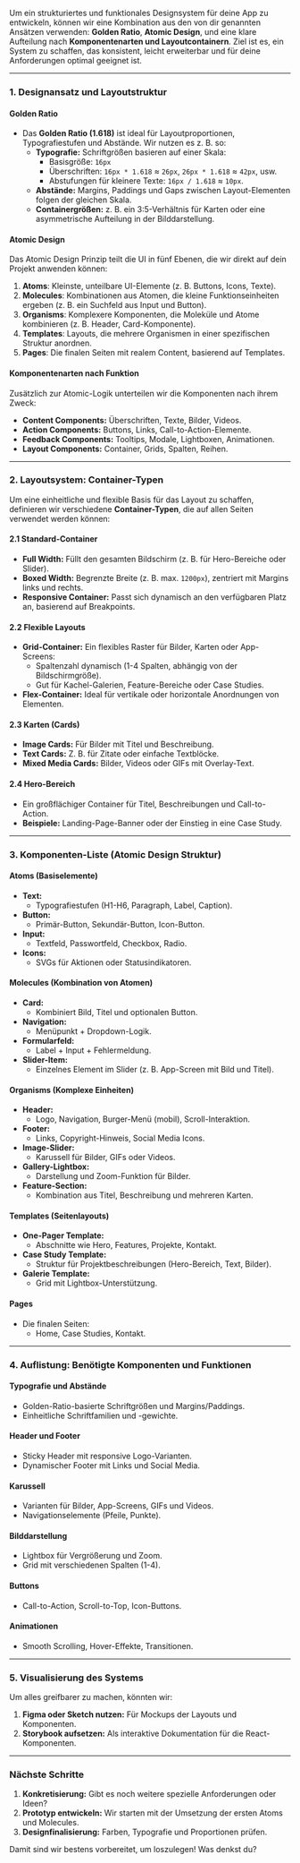 Um ein strukturiertes und funktionales Designsystem für deine App zu entwickeln, können wir eine Kombination aus den von dir genannten Ansätzen verwenden: **Golden Ratio**, **Atomic Design**, und eine klare Aufteilung nach **Komponentenarten und Layoutcontainern**. Ziel ist es, ein System zu schaffen, das konsistent, leicht erweiterbar und für deine Anforderungen optimal geeignet ist.

---

### **1. Designansatz und Layoutstruktur**

#### **Golden Ratio**
- Das **Golden Ratio (1.618)** ist ideal für Layoutproportionen, Typografiestufen und Abstände. Wir nutzen es z. B. so:
  - **Typografie:** Schriftgrößen basieren auf einer Skala:
    - Basisgröße: `16px`
    - Überschriften: `16px * 1.618` ≈ `26px`, `26px * 1.618` ≈ `42px`, usw.
    - Abstufungen für kleinere Texte: `16px / 1.618` ≈ `10px`.
  - **Abstände:** Margins, Paddings und Gaps zwischen Layout-Elementen folgen der gleichen Skala.
  - **Containergrößen:** z. B. ein 3:5-Verhältnis für Karten oder eine asymmetrische Aufteilung in der Bilddarstellung.

#### **Atomic Design**
Das Atomic Design Prinzip teilt die UI in fünf Ebenen, die wir direkt auf dein Projekt anwenden können:

1. **Atoms**: Kleinste, unteilbare UI-Elemente (z. B. Buttons, Icons, Texte).
2. **Molecules**: Kombinationen aus Atomen, die kleine Funktionseinheiten ergeben (z. B. ein Suchfeld aus Input und Button).
3. **Organisms**: Komplexere Komponenten, die Moleküle und Atome kombinieren (z. B. Header, Card-Komponente).
4. **Templates**: Layouts, die mehrere Organismen in einer spezifischen Struktur anordnen.
5. **Pages**: Die finalen Seiten mit realem Content, basierend auf Templates.

#### **Komponentenarten nach Funktion**
Zusätzlich zur Atomic-Logik unterteilen wir die Komponenten nach ihrem Zweck:
- **Content Components:** Überschriften, Texte, Bilder, Videos.
- **Action Components:** Buttons, Links, Call-to-Action-Elemente.
- **Feedback Components:** Tooltips, Modale, Lightboxen, Animationen.
- **Layout Components:** Container, Grids, Spalten, Reihen.

---

### **2. Layoutsystem: Container-Typen**

Um eine einheitliche und flexible Basis für das Layout zu schaffen, definieren wir verschiedene **Container-Typen**, die auf allen Seiten verwendet werden können:

#### **2.1 Standard-Container**
- **Full Width:** Füllt den gesamten Bildschirm (z. B. für Hero-Bereiche oder Slider).
- **Boxed Width:** Begrenzte Breite (z. B. max. `1200px`), zentriert mit Margins links und rechts.
- **Responsive Container:** Passt sich dynamisch an den verfügbaren Platz an, basierend auf Breakpoints.

#### **2.2 Flexible Layouts**
- **Grid-Container:** Ein flexibles Raster für Bilder, Karten oder App-Screens:
  - Spaltenzahl dynamisch (1-4 Spalten, abhängig von der Bildschirmgröße).
  - Gut für Kachel-Galerien, Feature-Bereiche oder Case Studies.
- **Flex-Container:** Ideal für vertikale oder horizontale Anordnungen von Elementen.

#### **2.3 Karten (Cards)**
- **Image Cards:** Für Bilder mit Titel und Beschreibung.
- **Text Cards:** Z. B. für Zitate oder einfache Textblöcke.
- **Mixed Media Cards:** Bilder, Videos oder GIFs mit Overlay-Text.

#### **2.4 Hero-Bereich**
- Ein großflächiger Container für Titel, Beschreibungen und Call-to-Action.
- **Beispiele:** Landing-Page-Banner oder der Einstieg in eine Case Study.

---

### **3. Komponenten-Liste (Atomic Design Struktur)**

#### **Atoms (Basiselemente)**
- **Text:**
  - Typografiestufen (H1-H6, Paragraph, Label, Caption).
- **Button:**
  - Primär-Button, Sekundär-Button, Icon-Button.
- **Input:**
  - Textfeld, Passwortfeld, Checkbox, Radio.
- **Icons:**
  - SVGs für Aktionen oder Statusindikatoren.

#### **Molecules (Kombination von Atomen)**
- **Card:**
  - Kombiniert Bild, Titel und optionalen Button.
- **Navigation:**
  - Menüpunkt + Dropdown-Logik.
- **Formularfeld:**
  - Label + Input + Fehlermeldung.
- **Slider-Item:**
  - Einzelnes Element im Slider (z. B. App-Screen mit Bild und Titel).

#### **Organisms (Komplexe Einheiten)**
- **Header:**
  - Logo, Navigation, Burger-Menü (mobil), Scroll-Interaktion.
- **Footer:**
  - Links, Copyright-Hinweis, Social Media Icons.
- **Image-Slider:**
  - Karussell für Bilder, GIFs oder Videos.
- **Gallery-Lightbox:**
  - Darstellung und Zoom-Funktion für Bilder.
- **Feature-Section:**
  - Kombination aus Titel, Beschreibung und mehreren Karten.

#### **Templates (Seitenlayouts)**
- **One-Pager Template:**
  - Abschnitte wie Hero, Features, Projekte, Kontakt.
- **Case Study Template:**
  - Struktur für Projektbeschreibungen (Hero-Bereich, Text, Bilder).
- **Galerie Template:**
  - Grid mit Lightbox-Unterstützung.

#### **Pages**
- Die finalen Seiten:
  - Home, Case Studies, Kontakt.

---

### **4. Auflistung: Benötigte Komponenten und Funktionen**

#### **Typografie und Abstände**
- Golden-Ratio-basierte Schriftgrößen und Margins/Paddings.
- Einheitliche Schriftfamilien und -gewichte.

#### **Header und Footer**
- Sticky Header mit responsive Logo-Varianten.
- Dynamischer Footer mit Links und Social Media.

#### **Karussell**
- Varianten für Bilder, App-Screens, GIFs und Videos.
- Navigationselemente (Pfeile, Punkte).

#### **Bilddarstellung**
- Lightbox für Vergrößerung und Zoom.
- Grid mit verschiedenen Spalten (1-4).

#### **Buttons**
- Call-to-Action, Scroll-to-Top, Icon-Buttons.

#### **Animationen**
- Smooth Scrolling, Hover-Effekte, Transitionen.

---

### **5. Visualisierung des Systems**
Um alles greifbarer zu machen, könnten wir:
1. **Figma oder Sketch nutzen:** Für Mockups der Layouts und Komponenten.
2. **Storybook aufsetzen:** Als interaktive Dokumentation für die React-Komponenten.

---

### **Nächste Schritte**
1. **Konkretisierung:** Gibt es noch weitere spezielle Anforderungen oder Ideen?
2. **Prototyp entwickeln:** Wir starten mit der Umsetzung der ersten Atoms und Molecules.
3. **Designfinalisierung:** Farben, Typografie und Proportionen prüfen.

Damit sind wir bestens vorbereitet, um loszulegen! Was denkst du?